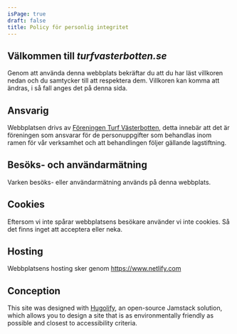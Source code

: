 ```yaml
---
isPage: true
draft: false
title: Policy för personlig integritet
---
```

## Välkommen till _turfvasterbotten.se_
Genom att använda denna webbplats bekräftar du att du har läst villkoren nedan och du samtycker till att respektera dem. Villkoren kan komma att ändras, i så fall anges det på denna sida.

## Ansvarig
Webbplatsen drivs av [Föreningen Turf Västerbotten](https://www.turfvasterbotten.se), detta innebär att det är föreningen som ansvarar för de personuppgifter som behandlas inom ramen för vår verksamhet och att behandlingen följer gällande lagstiftning.

## Besöks- och användarmätning
Varken besöks- eller användarmätning används på denna webbplats.

## Cookies
Eftersom vi inte spårar webbplatsens besökare använder vi inte cookies. Så det finns inget att acceptera eller neka.

## Hosting

Webbplatsens hosting sker genom https://www.netlify.com

## Conception

This site was designed with [Hugolify](https://www.hugolify.io), an open-source Jamstack solution, which allows you to design a site that is as environmentally friendly as possible and closest to accessibility criteria.